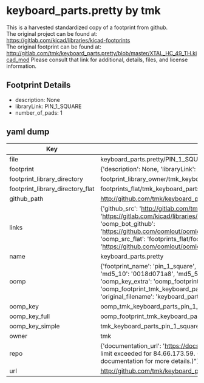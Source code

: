 # keyboard_parts.pretty by tmk  
This is a harvested standardized copy of a footprint from github.  
The original project can be found at:  
https://gitlab.com/kicad/libraries/kicad-footprints  
The original footprint can be found at:
http://gitlab.com/tmk/keyboard_parts.pretty/blob/master/XTAL_HC_49_TH.kicad_mod
Please consult that link for additional, details, files, and license information.  
## Footprint Details
* description: None  
* libraryLink: PIN_1_SQUARE  
* number_of_pads: 1  
## yaml dump  
| Key | Value |  
| --- | --- |  
| file | keyboard_parts.pretty/PIN_1_SQUARE.kicad_mod |  
| footprint | {'description': None, 'libraryLink': 'PIN_1_SQUARE', 'number_of_pads': 1} |  
| footprint_library_directory | footprint_library_owner/tmk_keyboard_parts.pretty |  
| footprint_library_directory_flat | footprints_flat/tmk_keyboard_parts_pin_1_square/working |  
| github_path | http://github.com/tmk/keyboard_parts.pretty/blob/master/PIN_1_SQUARE.kicad_mod |  
| links | {'github_src': 'http://gitlab.com/tmk/keyboard_parts.pretty/blob/master/XTAL_HC_49_TH.kicad_mod', 'github_src_repo': 'https://gitlab.com/kicad/libraries/kicad-footprints', 'oomp_bot': 'footprints/tmk_keyboard_parts_pin_1_square/working', 'oomp_bot_github': 'https://github.com/oomlout/oomlout_oomp_footprint_bot/tree/main/footprints/tmk_keyboard_parts_pin_1_square/working', 'oomp_src_flat': 'footprints_flat/footprints_flat/tmk_keyboard_parts_pin_1_square/working', 'oomp_src_flat_github': 'https://github.com/oomlout/oomlout_oomp_footprint_src/tree/main/footprints_flat/tmk_keyboard_parts_pin_1_square/working'} |  
| name | keyboard_parts.pretty |  
| oomp | {'footprint_name': 'pin_1_square', 'library_name': 'keyboard_parts', 'md5': '0018d071a8e5e4343ec64e697450f7e0', 'md5_10': '0018d071a8', 'md5_5': '0018d', 'md5_6': '0018d0', 'oomp_key': 'oomp_tmk_keyboard_parts_pin_1_square', 'oomp_key_extra': 'oomp_footprint_tmk_keyboard_parts_pin_1_square', 'oomp_key_full': 'oomp_footprint_tmk_keyboard_parts_pin_1_square_0018d0', 'oomp_key_simple': 'tmk_keyboard_parts_pin_1_square', 'original_filename': 'keyboard_parts.pretty/PIN_1_SQUARE.kicad_mod', 'owner_name': 'tmk'} |  
| oomp_key | oomp_tmk_keyboard_parts_pin_1_square |  
| oomp_key_full | oomp_footprint_tmk_keyboard_parts_pin_1_square |  
| oomp_key_simple | tmk_keyboard_parts_pin_1_square |  
| owner | tmk |  
| repo | {'documentation_url': 'https://docs.github.com/rest/overview/resources-in-the-rest-api#rate-limiting', 'message': "API rate limit exceeded for 84.66.173.59. (But here's the good news: Authenticated requests get a higher rate limit. Check out the documentation for more details.)"} |  
| url | http://github.com/tmk/keyboard_parts.pretty |  

